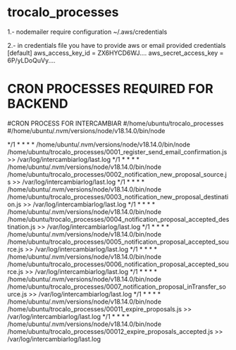 # trocalo_processes

1.- nodemailer require configuration
~/.aws/credentials

2.- in credentials file you have to provide aws or email provided credentials
[default]
aws_access_key_id = ZX6HYCD6WJ....
aws_secret_access_key = 6P/yLDoQuVy....
 
# CRON PROCESSES REQUIRED FOR BACKEND


#CRON PROCESS FOR INTERCAMBIAR
#/home/ubuntu/trocalo_processes
#/home/ubuntu/.nvm/versions/node/v18.14.0/bin/node

*/1 * * * * /home/ubuntu/.nvm/versions/node/v18.14.0/bin/node /home/ubuntu/trocalo_processes/0001_register_send_email_confirmation.js  >> /var/log/intercambiarlog/last.log
*/1 * * * * /home/ubuntu/.nvm/versions/node/v18.14.0/bin/node /home/ubuntu/trocalo_processes/0002_notification_new_proposal_source.js  >> /var/log/intercambiarlog/last.log
*/1 * * * * /home/ubuntu/.nvm/versions/node/v18.14.0/bin/node /home/ubuntu/trocalo_processes/0003_notification_new_proposal_destination.js  >> /var/log/intercambiarlog/last.log
*/1 * * * * /home/ubuntu/.nvm/versions/node/v18.14.0/bin/node /home/ubuntu/trocalo_processes/0004_notification_proposal_accepted_destination.js  >> /var/log/intercambiarlog/last.log
*/1 * * * * /home/ubuntu/.nvm/versions/node/v18.14.0/bin/node /home/ubuntu/trocalo_processes/0005_notification_proposal_accepted_source.js  >> /var/log/intercambiarlog/last.log
*/1 * * * * /home/ubuntu/.nvm/versions/node/v18.14.0/bin/node /home/ubuntu/trocalo_processes/0006_notification_proposal_accepted_source.js  >> /var/log/intercambiarlog/last.log
*/1 * * * * /home/ubuntu/.nvm/versions/node/v18.14.0/bin/node /home/ubuntu/trocalo_processes/0007_notification_proposal_inTransfer_source.js  >> /var/log/intercambiarlog/last.log
*/1 * * * * /home/ubuntu/.nvm/versions/node/v18.14.0/bin/node /home/ubuntu/trocalo_processes/00011_expire_proposals.js  >> /var/log/intercambiarlog/last.log
*/1 * * * * /home/ubuntu/.nvm/versions/node/v18.14.0/bin/node /home/ubuntu/trocalo_processes/00012_expire_proposals_accepted.js  >> /var/log/intercambiarlog/last.log